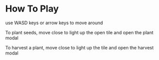 # How To Play

use WASD keys or arrow keys to move around

To plant seeds, move close to light up the open tile and open the plant modal

To harvest a plant, move close to light up the tile and open the harvest modal

<!-- Auto-update: 2025-10-17T08:57:35.850784 -->
